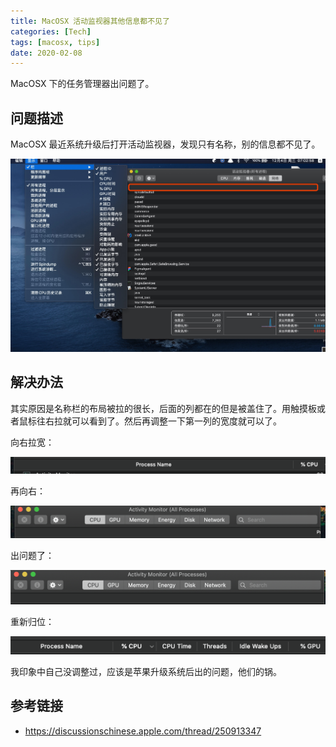 ```yaml
---
title: MacOSX 活动监视器其他信息都不见了
categories: [Tech]
tags: [macosx, tips]
date: 2020-02-08
---
```


MacOSX 下的任务管理器出问题了。

<!-- more -->

## 问题描述

MacOSX 最近系统升级后打开活动监视器，发现只有名称，别的信息都不见了。

![image-20200208153208904](https://raw.githubusercontent.com/tobyqin/img/master/image-20200208153208904.png)

## 解决办法

其实原因是名称栏的布局被拉的很长，后面的列都在的但是被盖住了。用触摸板或者鼠标往右拉就可以看到了。然后再调整一下第一列的宽度就可以了。

向右拉宽：

![img](https://raw.githubusercontent.com/tobyqin/img/master/2020-02/974c55f7-1b5d-47b7-9e4a-282304a727e0)

再向右：

![img](https://raw.githubusercontent.com/tobyqin/img/master/2020-02/8e6eca08-1144-4773-88c3-463f36500b9a)

出问题了：

![img](https://raw.githubusercontent.com/tobyqin/img/master/2020-02/5fcf74c5-8bf8-4fee-ad20-faeaa91218dd)

重新归位：

![img](https://raw.githubusercontent.com/tobyqin/img/master/2020-02/961b27cf-00ea-4363-afbd-3760fbb64a9b)

我印象中自己没调整过，应该是苹果升级系统后出的问题，他们的锅。

## 参考链接

- https://discussionschinese.apple.com/thread/250913347
